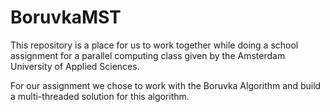 # BoruvkaMST

This repository is a place for us to work together while doing a school assignment for a parallel computing class given by the Amsterdam University of Applied Sciences.

For our assignment we chose to work with the Boruvka Algorithm and build a multi-threaded solution for this algorithm.

